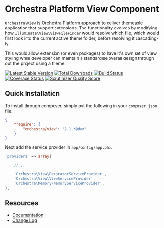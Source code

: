 Orchestra Platform View Component
==============

`Orchestra\View` is Orchestra Platform approach to deliver themeable application that support extensions. The functionality evolves by modifying how `Illuminate\View\ViewFileFinder` would resolve which file, which would first look into the current active theme folder, before resolving it cascading-ly.

This would allow extension (or even packages) to have it's own set of view styling while developer can maintain a standardise overall design through out the project using a theme.

[![Latest Stable Version](https://poser.pugx.org/orchestra/view/v/stable.png)](https://packagist.org/packages/orchestra/view) 
[![Total Downloads](https://poser.pugx.org/orchestra/view/downloads.png)](https://packagist.org/packages/orchestra/view) 
[![Build Status](https://travis-ci.org/orchestral/view.png?branch=master)](https://travis-ci.org/orchestral/view) 
[![Coverage Status](https://coveralls.io/repos/orchestral/view/badge.png?branch=master)](https://coveralls.io/r/orchestral/view?branch=master) 
[![Scrutinizer Quality Score](https://scrutinizer-ci.com/g/orchestral/view/badges/quality-score.png?s=2c779ead7d25dc51d1b1dd0a31447e5939d21793)](https://scrutinizer-ci.com/g/orchestral/view/) 

## Quick Installation

To install through composer, simply put the following in your `composer.json` file:

```json
{
	"require": {
		"orchestra/view": "2.1.*@dev"
	}
}
```

Next add the service provider in `app/config/app.php`.

```php
'providers' => array(

	// ...

	'Orchestra\View\DecoratorServiceProvider',
	'Orchestra\View\ViewServiceProvider',
	'Orchestra\Memory\MemoryServiceProvider',
),
```

## Resources

* [Documentation](http://orchestraplatform.com/docs/latest/components/view)
* [Change Log](http://orchestraplatform.com/docs/latest/components/view/changes#v2-1)
